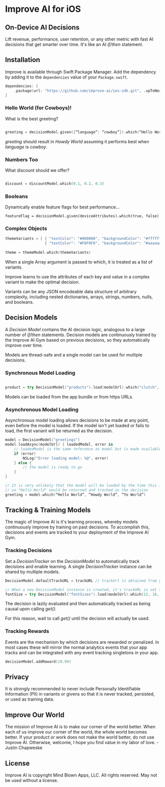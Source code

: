 # Improve AI for iOS

## On-Device AI Decisions

Lift revenue, performance, user retention, or any other metric with fast AI decisions that get smarter over time. It's like an AI *if/then* statement. 

## Installation

Improve is available through Swift Package Manager. Add the dependency by adding it to the `dependencies` value of your `Package.swift`.

```swift
dependencies: [
    .package(url: "https://github.com/improve-ai/ios-sdk.git", .upToNextMajor(from: "6.0.0"))
]
```

### Hello World (for Cowboys)!

What is the best greeting?

```swift

greeting = decisionModel.given({“language”: “cowboy”}).which(“Hello World”, “Howdy World”, “Yo World”)
```

*greeting* should result in *Howdy World* assuming it performs best when *language* is *cowboy*.

### Numbers Too

What discount should we offer?

```swift

discount = discountModel.which(0.1, 0.2, 0.3)

```

### Booleans

Dynamically enable feature flags for best performance...

```
featureFlag = decisionModel.given(deviceAttributes).which(true, false)
```

### Complex Objects

```swift
themeVariants = [ { "textColor": "#000000", "backgroundColor": "#ffffff" },
                  { "textColor": "#F0F0F0", "backgroundColor": "#aaaaaa" } ]
                            
theme = themeModel.which(themeVariants)

```
When a single Array argument is passed to which, it is treated as a list of variants.

Improve learns to use the attributes of each key and value in a complex variant to make the optimal decision.

Variants can be any JSON encodeable data structure of arbitrary complexity, including nested dictionaries, arrays, strings, numbers, nulls, and booleans.

## Decision Models

A *Decision Model* contains the AI decision logic, analogous to a large number of *if/then* statements.  Decision models are continuously trained by the Improve AI Gym based on previous decisions, so they automatically improve over time.

Models are thread-safe and a single model can be used for multiple decisions.

### Synchronous Model Loading

```swift

product = try DecisionModel("products").load(modelUrl).which("clutch", "dress", "jacket")

```

Models can be loaded from the app bundle or from https URLs.

### Asynchronous Model Loading

Asynchronous model loading allows decisions to be made at any point, even before the model is loaded.  If the model isn't yet loaded or fails to load, the first variant will be returned as the decision.

```swift
model = DecisionModel("greetings") 
model.loadAsync(modelUrl) { loadedModel, error in
    // loadedModel is the same reference as model but is made available to allow async chaining
    if (error)
        NSLog("Error loading model: %@", error)
    } else {
        // the model is ready to go
    }
}

// It is very unlikely that the model will be loaded by the time this is called, 
// so "Hello World" would be returned and tracked as the decision
greeting = model.which(“Hello World”, “Howdy World”, “Yo World”)
```

## Tracking & Training Models

The magic of Improve AI is it's learning process, whereby models continuously improve by training on past decisions. To accomplish this, decisions and events are tracked to your deployment of the Improve AI Gym.

### Tracking Decisions

Set a *DecisionTracker* on the *DecisionModel* to automatically track decisions and enable learning.  A single *DecisionTracker* instance can be shared by multiple models.

```swift
DecisionModel.defaultTrackURL = trackURL // trackUrl is obtained from your Gym configuration

// When a new DecisionModel instance is created, it's trackURL is set to DecisionModel.defaultTrackURL
fontSize = try DecisionModel("fontSizes").load(modelUrl).which(12, 16, 20)
```

The decision is lazily evaluated and then automatically tracked as being causal upon calling *get()*.

For this reason, wait to call *get()* until the decision will actually be used.

### Tracking Rewards

Events are the mechanism by which decisions are rewarded or penalized.  In most cases these will mirror the normal analytics events that your app tracks and can be integrated with any event tracking singletons in your app.

```swift
decisionModel.addReward(19.99)
```

## Privacy
  
It is strongly recommended to never include Personally Identifiable Information (PII) in variants or givens so that it is never tracked, persisted, or used as training data.

## Improve Our World

The mission of Improve AI is to make our corner of the world better. When each of us improve our corner of the world, the whole world becomes better. If your product or work does not make the world better, do not use Improve AI. Otherwise, welcome, I hope you find value in my labor of love. - Justin Chapweske

## License

Improve AI is copyright Mind Blown Apps, LLC. All rights reserved.  May not be used without a license.
